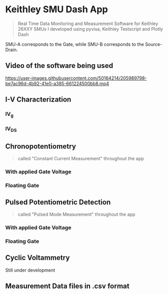 # Keithley SMU Dash App
> Real Time Data Monitoring and Measurement Software for Keithley 26XXY SMUs I developed using pyvisa, Keithley Testscript and Plotly Dash

SMU-A corresponds to the Gate, while SMU-B corresponds to the Source-Drain.

## Video of the software being used
https://user-images.githubusercontent.com/50164214/205989798-be7ac96d-4b92-41e0-a385-661224500bb8.mp4



## I-V Characterization

### IV<sub>g</sub>

### IV<sub>DS</sub>

## Chronopotentiometry
>called "Constant Current Measurement" throughout the app
### With applied Gate Voltage

### Floating Gate

## Pulsed Potentiometric Detection
>called "Pulsed Mode Measurement" throughout the app
### With applied Gate Voltage

### Floating Gate

## Cyclic Voltammetry
Still under development

## Measurement Data files in .csv format
